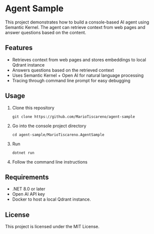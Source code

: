 # Agent Sample

This project demonstrates how to build a console-based AI agent using Semantic Kernel. The agent can retrieve context from web pages and answer questions based on the content.

## Features

- Retrieves context from web pages and stores embeddings to local Qdrant instance
- Answers questions based on the retrieved context
- Uses Semantic Kernel + Open AI for natural language processing
- Tracing through command line prompt for easy debugging

## Usage

1. Clone this repository

   ```
   git clone https://github.com/MarioTiscareno/agent-sample
   ```

2. Go into the console project directory

   ```
   cd agent-sample/MarioTiscareno.AgentSample
   ```

3. Run

   ```
   dotnet run
   ```

4. Follow the command line instructions

## Requirements

- .NET 8.0 or later
- Open AI API key
- Docker to host a local Qdrant instance.

## License

This project is licensed under the MIT License.
